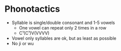 ﻿# Phonotactics
* Syllable is single/double consonant and 1-5 vowels
  * One vowel can repeat only 2 times in a row
  * C¹(C¹)V(VVVV)
* Vowel only syllables are ok, but as least as possible
* No ji or wu

